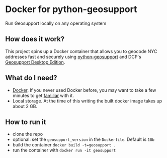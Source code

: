 # Docker for python-geosupport
Run Geosupport locally on any operating system
 
## How does it work?
This project spins up a Docker container that allows you to geocode NYC addresses fast and securely using [python-geosupport](https://github.com/ishiland/python-geosupport) and DCP's [Geosupport Desktop Edition](https://www1.nyc.gov/site/planning/data-maps/open-data/dwn-gde-home.page).

## What do I need?
 - [Docker](https://docs.docker.com/install/). If you never used Docker before, you may want to take a few minutes to get [familiar](https://docs.docker.com/get-started/) with it. 
 - Local storage. At the time of this writing the built docker image takes up about 2 GB.

## How to run it
 - clone the repo
 - optional: set the `geosupport_version` in the `Dockerfile`. Default is `18b`
 - build the container `docker build -t=geosupport .`
 - run the container with `docker run -it geosupport` 
 